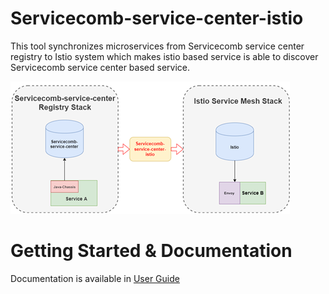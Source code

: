 # Servicecomb-service-center-istio
This tool synchronizes microservices from Servicecomb service center registry to Istio system which makes istio based service is able to discover Servicecomb service center based service.

![image](../docs/dev-guides/integration-istio.png)

# Getting Started & Documentation
Documentation is available in [User Guide](../docs/dev-guides/integration-istio.md)

